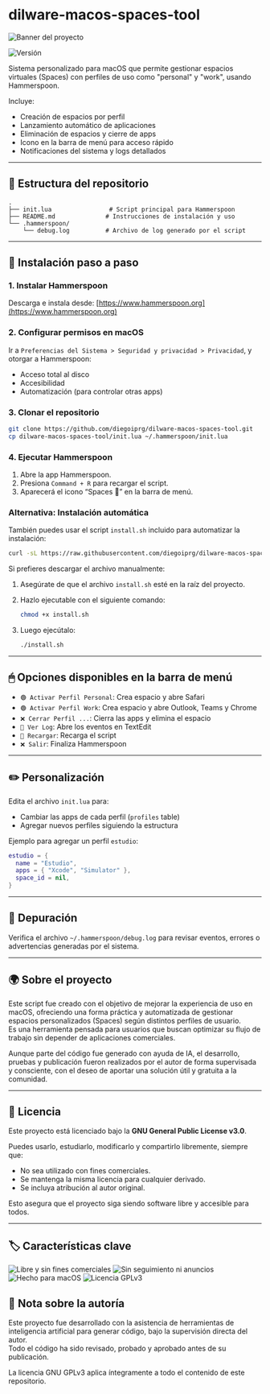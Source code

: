 # dilware-macos-spaces-tool

![Banner del proyecto](https://img.shields.io/badge/Hammerspoon%20Space%20Manager-%F0%9F%8C%90%20macOS%20automation-blueviolet?style=for-the-badge)

![Versión](https://img.shields.io/badge/version-1.0.0-green.svg)

Sistema personalizado para macOS que permite gestionar espacios virtuales (Spaces) con perfiles de uso como "personal" y "work", usando Hammerspoon.

Incluye:

- Creación de espacios por perfil
- Lanzamiento automático de aplicaciones
- Eliminación de espacios y cierre de apps
- Icono en la barra de menú para acceso rápido
- Notificaciones del sistema y logs detallados

---

## 📁 Estructura del repositorio

```
.
├── init.lua                # Script principal para Hammerspoon
├── README.md              # Instrucciones de instalación y uso
└── .hammerspoon/
    └── debug.log          # Archivo de log generado por el script
```

---

## 🚀 Instalación paso a paso

### 1. Instalar Hammerspoon

Descarga e instala desde: [https://www.hammerspoon.org](https://www.hammerspoon.org)

### 2. Configurar permisos en macOS

Ir a `Preferencias del Sistema > Seguridad y privacidad > Privacidad`, y otorgar a Hammerspoon:

- Acceso total al disco
- Accesibilidad
- Automatización (para controlar otras apps)

### 3. Clonar el repositorio

```bash
git clone https://github.com/diegoiprg/dilware-macos-spaces-tool.git
cp dilware-macos-spaces-tool/init.lua ~/.hammerspoon/init.lua
```

### 4. Ejecutar Hammerspoon

1. Abre la app Hammerspoon.
2. Presiona `Command + R` para recargar el script.
3. Aparecerá el icono “Spaces 🧭” en la barra de menú.

### Alternativa: Instalación automática

También puedes usar el script `install.sh` incluido para automatizar la instalación:

```bash
curl -sL https://raw.githubusercontent.com/diegoiprg/dilware-macos-spaces-tool/main/install.sh | bash
```

Si prefieres descargar el archivo manualmente:

1. Asegúrate de que el archivo `install.sh` esté en la raíz del proyecto.
2. Hazlo ejecutable con el siguiente comando:

   ```bash
   chmod +x install.sh
   ```

3. Luego ejecútalo:

   ```bash
   ./install.sh
   ```

---

## 🖱 Opciones disponibles en la barra de menú

- `🟢 Activar Perfil Personal`: Crea espacio y abre Safari
- `🟢 Activar Perfil Work`: Crea espacio y abre Outlook, Teams y Chrome
- `❌ Cerrar Perfil ...`: Cierra las apps y elimina el espacio
- `📝 Ver Log`: Abre los eventos en TextEdit
- `🔄 Recargar`: Recarga el script
- `❌ Salir`: Finaliza Hammerspoon

---

## ✏️ Personalización

Edita el archivo `init.lua` para:

- Cambiar las apps de cada perfil (`profiles` table)
- Agregar nuevos perfiles siguiendo la estructura

Ejemplo para agregar un perfil `estudio`:

```lua
estudio = {
  name = "Estudio",
  apps = { "Xcode", "Simulator" },
  space_id = nil,
}
```

---

## 🐞 Depuración

Verifica el archivo `~/.hammerspoon/debug.log` para revisar eventos, errores o advertencias generadas por el sistema.

---

## 🌍 Sobre el proyecto

Este script fue creado con el objetivo de mejorar la experiencia de uso en macOS, ofreciendo una forma práctica y automatizada de gestionar espacios personalizados (Spaces) según distintos perfiles de usuario.  
Es una herramienta pensada para usuarios que buscan optimizar su flujo de trabajo sin depender de aplicaciones comerciales.

Aunque parte del código fue generado con ayuda de IA, el desarrollo, pruebas y publicación fueron realizados por el autor de forma supervisada y consciente, con el deseo de aportar una solución útil y gratuita a la comunidad.

---

## 📄 Licencia

Este proyecto está licenciado bajo la **GNU General Public License v3.0**.

Puedes usarlo, estudiarlo, modificarlo y compartirlo libremente, siempre que:

- No sea utilizado con fines comerciales.
- Se mantenga la misma licencia para cualquier derivado.
- Se incluya atribución al autor original.

Esto asegura que el proyecto siga siendo software libre y accesible para todos.

---

## 🏷️ Características clave

![Libre y sin fines comerciales](https://img.shields.io/badge/uso-no%20comercial-blue.svg)
![Sin seguimiento ni anuncios](https://img.shields.io/badge/sin%20tracking%20ni%20ads-✅-brightgreen.svg)
![Hecho para macOS](https://img.shields.io/badge/plataforma-macOS-lightgrey.svg)
![Licencia GPLv3](https://img.shields.io/badge/licencia-GPLv3-important.svg)

## 🤖 Nota sobre la autoría

Este proyecto fue desarrollado con la asistencia de herramientas de inteligencia artificial para generar código, bajo la supervisión directa del autor.  
Todo el código ha sido revisado, probado y aprobado antes de su publicación.

La licencia GNU GPLv3 aplica íntegramente a todo el contenido de este repositorio.
